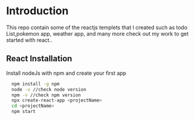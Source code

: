 
# Introduction

This repo contain some of the reactjs templets that I created such as todo List,pokemon app, weather app, and many more check out my work to get started with react..


## React Installation

Install nodeJs with npm and create your first app

```bash
  npm install -g npm
  node -v //check node version
  npm -v //check npm version
  npx create-react-app <projectName>
  cd <projectName>
  npm start
```
    